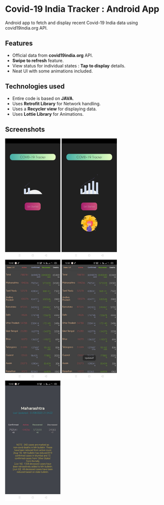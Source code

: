 # Covid-19 India Tracker : Android App
Android app to fetch and display recent Covid-19 India data using covid19india.org API.

## Features 
* Official data from **covid19india.org** API.
* **Swipe to refresh** feature.
* View status for individual states : **Tap to display** details.
* Neat UI with some animations included.

## Technologies used 
* Entire code is based on **JAVA**.
* Uses **Retrofit Library** for Network handling.
* Uses a **Recycler view** for displaying data.
* Uses **Lottie Library** for Animations.

## Screenshots
<img src="Attachments/MainActivity.jpeg" width="180"/> <img src="Attachments/Loading.jpeg" width="180"/> <img src="Attachments/AllIndiaStats.jpeg" width="180"/> <img src="Attachments/SwipeFeature.jpeg" width="180"/> <img src="Attachments/StateInfo.jpeg" width="180"/> 
